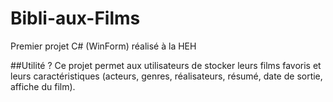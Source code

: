 # Bibli-aux-Films
Premier projet C# (WinForm) réalisé à la HEH

##Utilité ?
Ce projet permet aux utilisateurs de stocker leurs films favoris et leurs caractéristiques (acteurs, genres, réalisateurs, résumé, date de sortie, affiche du film).
